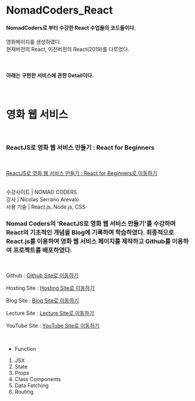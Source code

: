 # NomadCoders_React

#### NomadCoders로 부터 수강한 React 수업들의 코드들이다.

영화페이지를 생성하였다.<br/>
현재버전의 React, 이전버전의 React(2019)를 다루었다.

<br/>

#### 아래는 구현한 서비스에 관한 Detail이다.

<br/>


# 영화 웹 서비스
<br/>

### ReactJS로 영화 웹 서비스 만들기 : React for Beginners

<br/>

[ReactJS로 영화 웹 서비스 만들기 : React for Beginners로 이동하기](https://nomadcoders.co/react-for-beginners)

<br/>
수강사이트 | NOMAD CODERS <br/>
강사 | Nicolas Serrano Arevalo <br/>
사용 기술 | React.js, Node.js, CSS <br/>

### Nomad Coders의 'ReactJS로 영화 웹 서비스 만들기'를 수강하며 React의 기초적인 개념을 Blog에 기록하며 학습하였다. 최종적으로 React.js를 이용하여 영화 웹 서비스 페이지를 제작하고 Github를 이용하여 프로젝트를 배포하였다.

<br/>

Github : [Github Site로 이동하기](https://github.com/ddo0ii/NomadCoders_React/tree/main/react-for-begginners)

Hosting Site : [Hosting Site로 이동하기](https://ddo0ii.github.io/NomadCoders_React/)

Blog Site : [Blog Site로 이동하기](https://ddo-development.tistory.com/category/React/ReactJS%EB%A1%9C%20%EC%98%81%ED%99%94%20%EC%9B%B9%20%EC%84%9C%EB%B9%84%EC%8A%A4%20%EB%A7%8C%EB%93%A4%EA%B8%B0)

Lecture Site : [Lecture Site로 이동하기](https://nomadcoders.co/react-for-beginners)

YouTube Site : [YouTube Site로 이동하기](https://youtu.be/jT91qmaHXIo)

<br/>

- Function <br/>
1. JSX
2. State
3. Props
4. Class Components
5. Data Fetching
6. Routing
